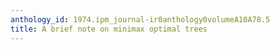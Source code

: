 ```yaml
---
anthology_id: 1974.ipm_journal-ir0anthology0volumeA10A78.5
title: A brief note on minimax optimal trees
---
```

